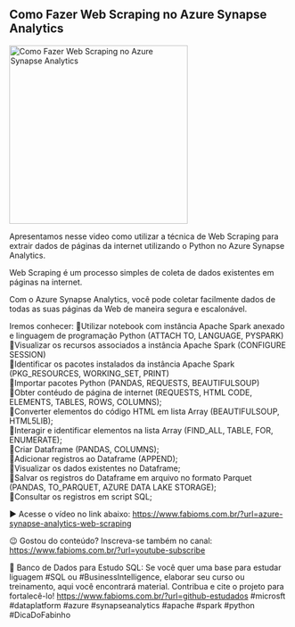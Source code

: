 ## Como Fazer Web Scraping no Azure Synapse Analytics

<img src="https://fabioms.com.br//uploads/youtube/RqCHdIS46H4.png" alt="Como Fazer Web Scraping no Azure Synapse Analytics" title="Azure Synapse Analytics" width="320"/>

Apresentamos nesse video como utilizar a técnica de Web Scraping para extrair dados de páginas da internet utilizando o Python no Azure Synapse Analytics.

Web Scraping é um processo simples de coleta de dados existentes em páginas na internet. 

Com o Azure Synapse Analytics, você pode coletar facilmente dados de todas as suas páginas da Web de maneira segura e escalonável. 

Iremos conhecer:
🔹Utilizar notebook com instância Apache Spark anexado e linguagem de programação Python (ATTACH TO, LANGUAGE, PYSPARK)  
🔹Visualizar os recursos associados a instância Apache Spark (CONFIGURE SESSION)  
🔹Identificar os pacotes instalados da instância Apache Spark (PKG_RESOURCES, WORKING_SET, PRINT)  
🔹Importar pacotes Python (PANDAS, REQUESTS, BEAUTIFULSOUP)  
🔹Obter contéudo de página de internet (REQUESTS, HTML CODE, ELEMENTS, TABLES, ROWS, COLUMNS);  
🔹Converter elementos do código HTML em lista Array (BEAUTIFULSOUP, HTML5LIB);  
🔹Interagir e identificar elementos na lista Array (FIND_ALL, TABLE, FOR, ENUMERATE);  
🔹Criar Dataframe (PANDAS, COLUMNS);  
🔹Adicionar registros ao Dataframe (APPEND);  
🔹Visualizar os dados existentes no Dataframe;  
🔹Salvar os registros do Dataframe em arquivo no formato Parquet (PANDAS, TO_PARQUET, AZURE DATA LAKE STORAGE);  
🔹Consultar os registros em script SQL;  

▶️ Acesse o vídeo no link abaixo:
https://www.fabioms.com.br/?url=azure-synapse-analytics-web-scraping

😉 Gostou do conteúdo? Inscreva-se também no canal:
https://www.fabioms.com.br/?url=youtube-subscribe

🎁 Banco de Dados para Estudo SQL:
Se você quer uma base para estudar liguagem #SQL ou #BusinessIntelligence, elaborar seu curso ou treinamento, aqui você encontrará material. 
Contribua e cite o projeto para fortalecê-lo!
https://www.fabioms.com.br/?url=github-estudados
#microsft #dataplatform #azure #synapseanalytics #apache #spark  #python #DicaDoFabinho